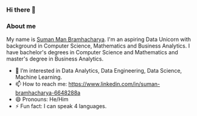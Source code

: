 ### Hi there 👋

<!--
**sumobumo/sumobumo** is a ✨ _special_ ✨ repository because its `README.md` (this file) appears on your GitHub profile.

Here are some ideas to get you started:

- 🔭 I’m currently working on ...
- 🌱 I’m currently learning ...
- 👯 I’m looking to collaborate on ...
- 🤔 I’m looking for help with ...
- 💬 Ask me about ...
- 📫 How to reach me: ...
- 😄 Pronouns: ...
- ⚡ Fun fact: ...
-->

### About me

My name is [Suman Man Bramhacharya](https://www.linkedin.com/in/suman-bramhacharya-6648288a). I'm an aspiring Data Unicorn with background in Computer Science, Mathematics and Business Analytics. I have bachelor's degrees in Computer Science and Mathematics and master's degree in Business Analytics. 







- 🔭 I’m interested in Data Analytics, Data Engineering, Data Science, Machine Learning. 
- 📫 How to reach me: https://www.linkedin.com/in/suman-bramhacharya-6648288a
- 😄 Pronouns: He/Him
- ⚡ Fun fact: I can speak 4 languages. 
